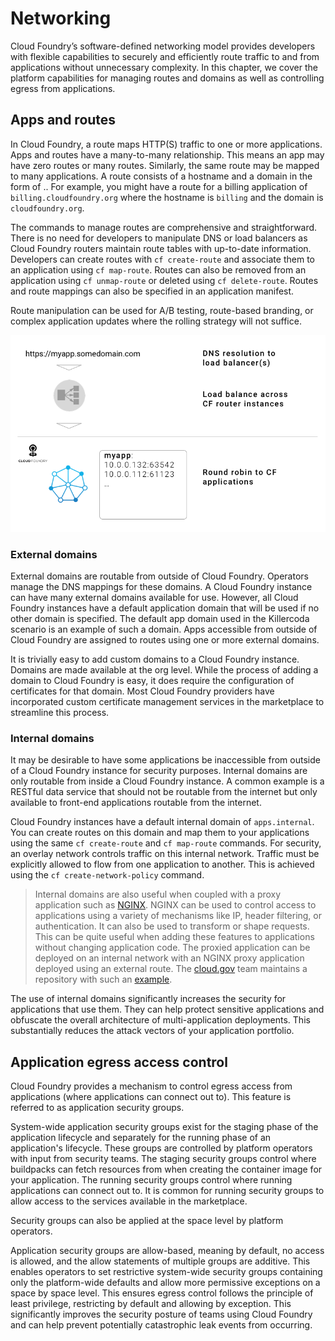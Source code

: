 # Networking

Cloud Foundry’s software-defined networking model provides developers with flexible capabilities to securely and efficiently route traffic to and from applications without unnecessary complexity. In this chapter, we cover the platform capabilities for managing routes and domains as well as controlling egress from applications.

## Apps and routes

In Cloud Foundry, a route maps HTTP(S) traffic to one or more applications. Apps and routes have a many-to-many relationship. This means an app may have zero routes or many routes. Similarly, the same route may be mapped to many applications. A route consists of a hostname and a domain in the form of <hostname>.<domain>. For example, you might have a route for a billing application of `billing.cloudfoundry.org` where the hostname is `billing` and the domain is `cloudfoundry.org`.

The commands to manage routes are comprehensive and straightforward. There is no need for developers to manipulate DNS or load balancers as Cloud Foundry routers maintain route tables with up-to-date information. Developers can create routes with `cf create-route` and associate them to an application using `cf map-route`. Routes can also be removed from an application using `cf unmap-route` or deleted using `cf delete-route`.  Routes and route mappings can also be specified in an application manifest.

Route manipulation can be used for A/B testing, route-based branding, or complex application updates where the rolling strategy will not suffice. 

![Traffic routing image](images/routing.png)

### External domains

External domains are routable from outside of Cloud Foundry. Operators manage the DNS mappings for these domains. A Cloud Foundry instance can have many external domains available for use. However, all Cloud Foundry instances have a default application domain that will be used if no other domain is specified. The default app domain used in the Killercoda scenario is an example of such a domain. Apps accessible from outside of Cloud Foundry are assigned to routes using one or more external domains.

It is trivially easy to add custom domains to a Cloud Foundry instance. Domains are made available at the org level. While the process of adding a domain to Cloud Foundry is easy, it does require the configuration of certificates for that domain. Most Cloud Foundry providers have incorporated custom certificate management services in the marketplace to streamline this process.

### Internal domains

It may be desirable to have some applications be inaccessible from outside of a Cloud Foundry instance for security purposes. Internal domains are only routable from inside a Cloud Foundry instance.
A common example is a RESTful data service that should not be routable from the internet but only available to front-end applications routable from the internet. 

Cloud Foundry instances have a default internal domain of `apps.internal`. You can create routes on this domain and map them to your applications using the same `cf create-route` and `cf map-route` commands. For security, an overlay network controls traffic on this internal network. Traffic must be explicitly allowed to flow from one application to another. This is achieved using the `cf create-network-policy` command. 

> Internal domains are also useful when coupled with a proxy application such as [NGINX](https://nginx.org/). NGINX can be used to control access to applications using a variety of mechanisms like IP, header filtering, or authentication. It can also be used to transform or shape requests. This can be quite useful when adding these features to applications without changing application code. The proxied application can be deployed on an internal network with an NGINX proxy application deployed using an external route. The [cloud.gov](https://cloud.gov) team maintains a repository with such an [example](https://github.com/cloud-gov/tech-talk-internal-routes).

The use of internal domains significantly increases the security for applications that use them. They can help protect sensitive applications and obfuscate the overall architecture of multi-application deployments. This substantially reduces the attack vectors of your application portfolio.

## Application egress access control

Cloud Foundry provides a mechanism to control egress access from applications (where applications can connect out to). This feature is referred to as application security groups. 

System-wide application security groups exist for the staging phase of the application lifecycle and separately for the running phase of an application's lifecycle. These groups are controlled by platform operators with input from security teams. The staging security groups control where buildpacks can fetch resources from when creating the container image for your application. The running security groups control where running applications can connect out to. It is common for running security groups to allow access to the services available in the marketplace.

Security groups can also be applied at the space level by platform operators.

Application security groups are allow-based, meaning by default, no access is allowed, and the allow statements of multiple groups are additive. This enables operators to set restrictive system-wide security groups containing only the platform-wide defaults and allow more permissive exceptions on a space by space level. This ensures egress control follows the principle of least privilege, restricting by default and allowing by exception. This significantly improves the security posture of teams using Cloud Foundry and can help prevent potentially catastrophic leak events from occurring.
